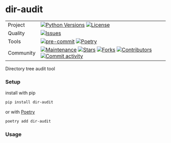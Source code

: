 # dir-audit

|   |   |
|---|---|
|Project|[![Python Versions](https://img.shields.io/badge/Python-3.8%20%7C%203.9%20%7C%203.10%20%7C%203.11%20%7C%203.12-blue?logo=python&logoColor=white)](https://www.python.org/) [![License](https://img.shields.io/github/license/deltodon/dir-audit)](LICENSE) |
|Quality| [![Issues](https://img.shields.io/github/issues/deltodon/dir-audit)](https://github.com/deltodon/dir-audit/issues) |
| Tools | [![pre-commit](https://img.shields.io/badge/pre--commit-enabled-brightgreen?logo=pre-commit)](https://pre-commit.com/) [![Poetry](https://img.shields.io/endpoint?url=https://python-poetry.org/badge/v0.json)](https://python-poetry.org/) |
|Community|[![Maintenance](https://img.shields.io/badge/Maintained-yes-green)](https://github.com/deltodon/dir-audit/graphs/commit-activity) [![Stars](https://img.shields.io/github/stars/deltodon/dir-audit)](https://github.com/deltodon/dir-audit)  [![Forks](https://img.shields.io/github/forks/deltodon/dir-audit)](https://github.com/deltodon/dir-audit/network/members)  [![Contributors](https://img.shields.io/github/contributors/deltodon/dir-audit)](https://github.com/deltodon/dir-audit/graphs/contributors)  [![Commit activity](https://img.shields.io/github/commit-activity/m/deltodon/dir-audit)](https://github.com/deltodon/dir-audit/commits/main)|

Directory tree audit tool

### Setup

install with pip

```bash
pip install dir-audit
```

or with [Poetry](https://python-poetry.org/)

```bash
poetry add dir-audit
```

### Usage



